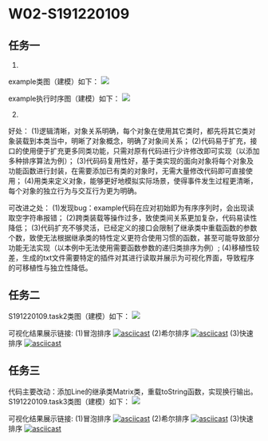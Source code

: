 # W02-S191220109

## 任务一
1.
example类图（建模）如下：
![](http://www.plantuml.com/plantuml/png/RP7BJiGm34Nt_eei0Mdc4z0mczcmG3pO81PkQqf5caHv28R7lnF5SGZITDFhs_Z4ljs5Y3wcLGCi9f9_mP7KzM9mqFG5AZ-1ueqDIroiEJilpdpAUKITA9S_FUZE-YoPeorEzNZ8TiVIQBYHJ5hLmIO_SKi6AT_KtDHGbCoWN1KWn8BO7s_HlDLh_9yCx-YabQyTDORGS7nrZK1fVaiIrUxxiaMAcmJnzDnc2ZoKIzt2LKLxvJqUUzQ1w5FoOgtYAx4g9WTQ0goEGE_bdAn9aG_NEYz23wuM3dqWphtKz45ZYl_MsgSXByg8zZVoOiXpHB-OMRcCW9OgjvVmrNRxVIaX0lGm_iGQeAItsLoqx01sPAQqwby0)

example执行时序图（建模）如下：
![](http://www.plantuml.com/plantuml/png/ZPBBgjD07CRtynI1hdq15t8u6xVkN8Z8d3gqmMbI9WbILn5CBzfBxIMnK2dLLaLH2XKliS5taSoOleNJP2AJa8PJkWYJt_V_Vz-NkJ1CI4ohWG6icZfHabzaFwMRh_m16aeDeISeVb6vnB3wICcIBpz5pzzHvnazh9H4K8KONa6Z_k2Aw2VL7OiqCL80qapLR2MouwjLU1Z4E5Orf5JkrbKJPH0sd72ABZx4bA4J4v4p7FL7pFt9rbtXe8cXLeXE1s6mPDwM_lO4YlLQ4HbzsT5WdYv_J5HfEOWTtxXNkKqGqkxVIXBSL6ZNuuO1oEJds2Msa4GvsvWIjKfZn0b7EZvT-W28p1AId70aUkj4GV37dl4_RK_OVYrgsCzpkXQNnNsS3Bwcxr_GlYjN9ZaHJgKjm-zqvFx_47bK2dMm-UHaR16brywjBt2RwI-DUdB0-rtxN5dQZ31njeI_inNhZiiR4Ap8NyxcxR9-JnOSxN7uusFeRzZWJJP3SKlYviat5G1n_wIuueIlwqrv-SpjXB--vS1MEbFakFPCkcid56ql-7KLmqiLplxeVKx12wGzj1hu7m00)

2.
好处：
(1)逻辑清晰，对象关系明确，每个对象在使用其它类时，都先将其它类对象装载到本类当中，明晰了对象概念，明确了对象间关系；
(2)代码易于扩充，接口的使用便于扩充更多同类功能，只需对原有代码进行少许修改即可实现（以添加多种排序算法为例）；
(3)代码码复用性好，基于类实现的面向对象将每个对象及功能函数进行封装，在需要添加已有类的对象时，无需大量修改代码即可直接使用；
(4)用类来定义对象，能够更好地模拟实际场景，使得事件发生过程更清晰，每个对象的独立行为与交互行为更为明确。

可改进之处：
(1)发现bug：example代码在应对初始即为有序序列时，会出现读取空字符串报错；
(2)跨类装载等操作过多，致使类间关系更加复杂，代码易读性降低；
(3)代码扩充不够灵活，已经定义的接口会限制了继承类中重载函数的参数个数，致使无法根据继承类的特性定义更符合使用习惯的函数，甚至可能导致部分功能无法实现（以本例中无法使用需要函数参数的递归类排序为例）;
(4)移植性较差，生成的txt文件需要特定的插件对其进行读取并展示为可视化界面，导致程序的可移植性与独立性降低。

## 任务二
S191220109.task2类图（建模）如下：
![](http://www.plantuml.com/plantuml/png/dL9BJWCn3Dtx55a2Kdi4L5Y312gmGImyKpED9fD4-GXGuUu4vwECn0QwQ9u_VlQpP-S3kX0N1I1r8FUA8uaRgN5GT0AHVfx2dV4oIAFFpjap_UPvGXKfcLyzqTwu13EFCdWewJwvEow5EXUE2hqNjqRxLfMuX6jeQcXeICV5ePxPhcC9Mm2m-oTUMx-XhLbzq-hBNSi8Oialr4MKnVI5oKNYjEh-_DBwUmxmdusTveA2kN8EFtg-lSQvR9wX24TYmAwyKE7vWShsK5AgHWevhzWgZVXeYs7HUSehPvlUQOnX9Uaw3abafcXNIA8mZn2Sr9EmYGBQIllo-oZ7-U_LHVwHbFf7wtgnxVRpidw_04r92sKCq0sv3dG3h0DywCtcefqPO4Vw41Vr3G00)

可视化结果展示链接:
(1)冒泡排序
[![asciicast](https://asciinema.org/a/438475.svg)](https://asciinema.org/a/438475)
(2)希尔排序
[![asciicast](https://asciinema.org/a/438471.svg)](https://asciinema.org/a/438471)
(3)快速排序
[![asciicast](https://asciinema.org/a/438339.svg)](https://asciinema.org/a/438339)

## 任务三
代码主要改动：添加Line的继承类Matrix类，重载toString函数，实现换行输出。
S191220109.task3类图（建模）如下：
![](http://www.plantuml.com/plantuml/png/dLBBJWCn3BpxAt84fFOJKE4C4gZ01N5mjwPTDPj4UOYYmh_ZnacKbRX03ztnn1vxdAn2H1_Jf0564yc_uq3gRZIuqNG2nRz0yS66COxMN5ncPlSRyu8w4OVVlT3QUeQYeorkItfWkjFIQAHmq1Y2khScj2hMKhwXNKERXaoQF9f3ZkjOoXK0cJwVrzOVw6fMtxHoqhMCe2RvGbr4MKnVo1Ifqwpxwrlh7_91_dEfyrnGj3VUu-VCFKO_7ckqDdYGUn2eufuo42glLuNyWQhzL59yjKnH4akiUU9dLmA7Ff3SG8xfI4EACuUtQSEUHQ9T2dj4cO77DJlbM0BQXllonpGEXxzN5_zxqleVhUi5BfTVr_Kv0yXkrM8X93FDMqiM3D2DFJ_eHfeVd1LP-wgz0u0LcMsQz0y0)

可视化结果展示链接:
(1)冒泡排序
[![asciicast](https://asciinema.org/a/438484.svg)](https://asciinema.org/a/438484)
(2)希尔排序
[![asciicast](https://asciinema.org/a/438482.svg)](https://asciinema.org/a/438482)
(3)快速排序
[![asciicast](https://asciinema.org/a/438479.svg)](https://asciinema.org/a/438479)

